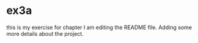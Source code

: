 # ex3a
this is my exercise for chapter
I am editing the README file.
Adding some more details about the project.